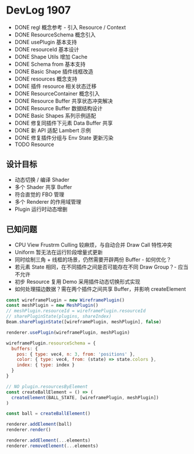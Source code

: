 # DevLog 1907
* DONE regl 概念参考 - 引入 Resource / Context
* DONE ResourceSchema 概念引入
* DONE usePlugin 基本支持
* DONE resourceId 基本设计
* DONE Shape Utils 增加 Cache
* DONE Schema from 基本支持
* DONE Basic Shape 插件线框改造
* DONE resources 概念支持
* DONE 插件 resource 相关状态迁移
* DONE ResourceContainer 概念引入
* DONE Resource Buffer 共享状态冲突解决
* DONE Resource Buffer 数据结构设计
* DONE Basic Shapes 系列示例适配
* DONE 修复同插件下元素 Data Buffer 共享
* DONE 新 API 适配 Lambert 示例
* DONE 修复插件分组与 Env State 更新污染
* TODO Resource

## 设计目标
* 动态切换 / 编译 Shader
* 多个 Shader 共享 Buffer
* 符合直觉的 FBO 管理
* 多个 Renderer 的作用域管理
* Plugin 运行时动态增删

## 已知问题
* CPU View Frustrm Culling 较麻烦，与自动合并 Draw Call 特性冲突
* Uniform 暂无法在运行阶段增量式更新
* 同时绘制三角 + 线框的场景，仍然需要开辟两份 Buffer - 如何优化？
* 若元素 State 相同，在不同插件之间是否可能存在不同 Draw Group？- 应当不允许
* 初步 Resource 复用 Demo 采用插件动态切换形式实现
* 如何处理描边数据？需在两个插件之间共享 Buffer，并影响 createElement

``` js
const wireframePlugin = new WireframePlugin()
const meshPlugin = new MeshPlugin()
// meshPlugin.resourceId = wireframePlugin.resourceId
// sharePluginState(plugins, shareIndex)
Beam.sharePluginState([wireframePlugin, meshPlugin], false)

renderer.usePlugin(wireframePlugin, meshPlugin)

wireframePlugin.resourceSchema = {
  buffers: {
    pos: { type: vec4, n: 3, from: 'positions' },
    color: { type: vec4, from: (state) => state.colors },
    index: { type: index }
  }
}

// NO plugin.resourcesByElement
const createBallElement = () => (
  createElement(BALL_STATE, [wireframePlugin, meshPlugin])
)

const ball = createBallElement()

renderer.addElement(ball)
renderer.render()
```

``` js
renderer.addElement(...elements)
renderer.removeElement(...elements)
```
